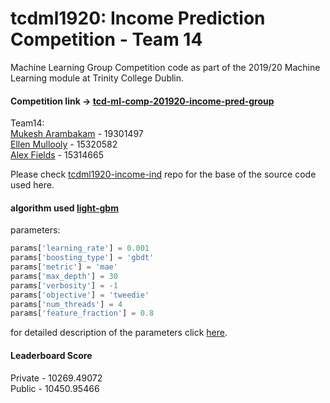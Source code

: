 # tcdml1920: Income Prediction Competition - Team 14
Machine Learning Group Competition code as part of the 2019/20 Machine Learning module at Trinity College Dublin.

#### Competition link -> [tcd-ml-comp-201920-income-pred-group](https://www.kaggle.com/c/tcd-ml-comp-201920-income-pred-group)

Team14:  
[Mukesh Arambakam](https://github.com/mukeshmk) - 19301497  
[Ellen Mullooly](https://github.com/ellenmullooly) - 15320582  
[Alex Fields](https://github.com/fieldsal) - 15314665  

Please check [tcdml1920-income-ind](https://github.com/mukeshmk/tcdml1920-income-ind) repo for the base of the source code used here.

#### algorithm used [light-gbm](https://lightgbm.readthedocs.io/en/latest/index.html)
parameters:

```python
params['learning_rate'] = 0.001
params['boosting_type'] = 'gbdt'
params['metric'] = 'mae'
params['max_depth'] = 30
params['verbosity'] = -1
params['objective'] = 'tweedie'
params['num_threads'] = 4
params['feature_fraction'] = 0.8
```
for detailed description of the parameters click [here](https://lightgbm.readthedocs.io/en/latest/Parameters.html).

#### Leaderboard Score
Private - 10269.49072  
Public - 10450.95466
